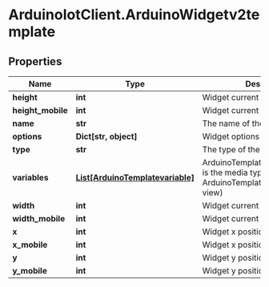 # ArduinoIotClient.ArduinoWidgetv2template

## Properties

Name | Type | Description | Notes
------------ | ------------- | ------------- | -------------
**height** | **int** | Widget current height for desktop | 
**height_mobile** | **int** | Widget current height for mobile | [optional] 
**name** | **str** | The name of the widget | [optional] 
**options** | **Dict[str, object]** | Widget options | 
**type** | **str** | The type of the widget | 
**variables** | [**List[ArduinoTemplatevariable]**](ArduinoTemplatevariable.md) | ArduinoTemplatevariableCollection is the media type for an array of ArduinoTemplatevariable (default view) | [optional] 
**width** | **int** | Widget current width for desktop | 
**width_mobile** | **int** | Widget current width for mobile | [optional] 
**x** | **int** | Widget x position for desktop | 
**x_mobile** | **int** | Widget x position for mobile | [optional] 
**y** | **int** | Widget y position for desktop | 
**y_mobile** | **int** | Widget y position for mobile | [optional] 


